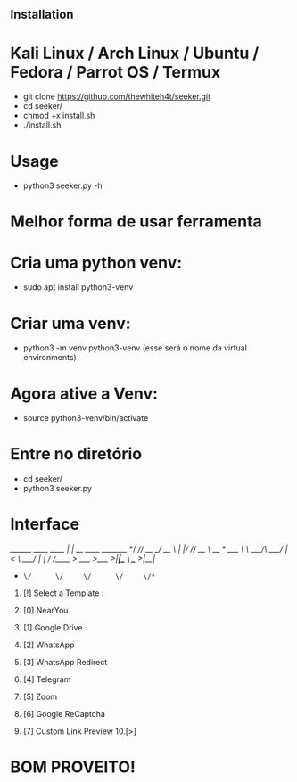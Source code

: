 ## Installation

# Kali Linux / Arch Linux / Ubuntu / Fedora / Parrot OS / Termux

- git clone https://github.com/thewhiteh4t/seeker.git
- cd seeker/
- chmod +x install.sh
- ./install.sh

# Usage

- python3 seeker.py -h

# Melhor forma de usar ferramenta 

# Cria uma python venv:
- sudo apt install python3-venv

# Criar uma venv:
- python3 -m venv python3-venv (esse será o nome da virtual environments)

# Agora ative a Venv:
- source python3-venv/bin/activate

# Entre no diretório
- cd seeker/
- python3 seeker.py

# Interface

*______  ____   ____  |  | __  ____ _______*
*/  ___/_/ __ \_/ __ \ |  |/ /_/ __ \\_  __ \*
*\___ \ \  ___/\  ___/ |    < \  ___/ |  | \/*
*/____  > \___  >\___  >|__|_ \ \___  >|__|*
*     \/      \/     \/      \/     \/*



1. [!] Select a Template :

2. [0] NearYou
3. [1] Google Drive
4. [2] WhatsApp
5. [3] WhatsApp Redirect
6. [4] Telegram
7. [5] Zoom
8. [6] Google ReCaptcha
9. [7] Custom Link Preview
10.[>] 

# BOM PROVEITO!


